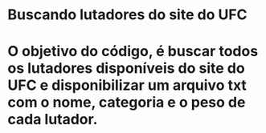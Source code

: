 <h1>Buscando lutadores do site do UFC<h1>

<p>O objetivo do código, é buscar todos os lutadores disponíveis do site do UFC e disponibilizar um arquivo txt com o nome, categoria e o peso de cada lutador.<p>


